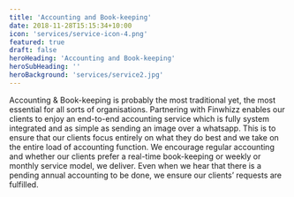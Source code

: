```yaml
---
title: 'Accounting and Book-keeping'
date: 2018-11-28T15:15:34+10:00
icon: 'services/service-icon-4.png'
featured: true
draft: false
heroHeading: 'Accounting and Book-keeping'
heroSubHeading: ''
heroBackground: 'services/service2.jpg'
---
```

Accounting & Book-keeping is probably the most traditional yet, the most essential for all sorts of organisations. Partnering with Finwhizz enables our clients to enjoy an end-to-end accounting service which is fully system integrated and as simple as sending an image over a whatsapp. This is to ensure that our clients focus entirely on what they do best and we take on the entire load of accounting function. 
We encourage regular accounting and whether our clients prefer a real-time book-keeping or weekly or monthly service model, we deliver. Even when we hear that there is a pending annual accounting to be done, we ensure our clients’ requests are fulfilled.
